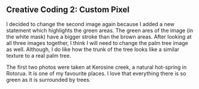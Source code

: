 ## Creative Coding 2: Custom Pixel

I decided to change the second image again because I added a new statement which highlights the green areas. The green ares of the image (in the white mask) have a bigger stroke than the brown areas. After looking at all three images together, I think I will need to change the palm tree image as well. Although, I do  like how the trunk of the tree looks like a similar texture to a real palm tree.

The first two photos were taken at Kerosine creek, a natural hot-spring in Rotorua. It is one of my favourite places. I love that everything there is so green as it is surrounded by trees.
